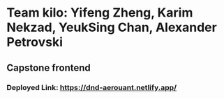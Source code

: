 # Team kilo: Yifeng Zheng, Karim Nekzad, YeukSing Chan, Alexander Petrovski
## Capstone frontend
### Deployed Link: https://dnd-aerouant.netlify.app/
